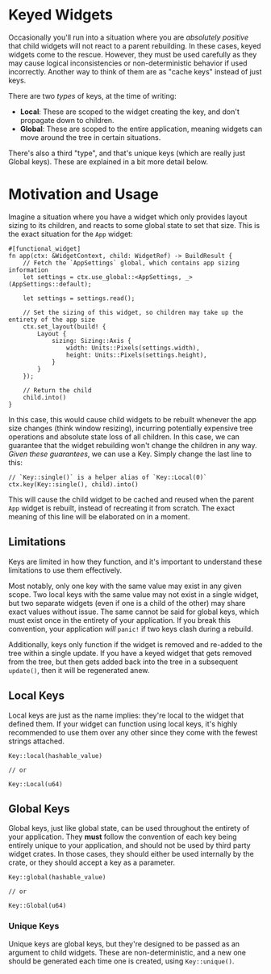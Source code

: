 # Keyed Widgets

Occasionally you'll run into a situation where you are *absolutely positive* that child widgets will not react to a parent rebuilding. In these cases, keyed widgets come to the rescue. However, they must be used carefully as they may cause logical inconsistencies or non-deterministic behavior if used incorrectly. Another way to think of them are as "cache keys" instead of just keys.

There are two *types* of keys, at the time of writing:

- **Local**: These are scoped to the widget creating the key, and don't propagate down to children.
- **Global**: These are scoped to the entire application, meaning widgets can move around the tree in certain situations.

There's also a third "type", and that's unique keys (which are really just Global keys). These are explained in a bit more detail below.

# Motivation and Usage

Imagine a situation where you have a widget which only provides layout sizing to its children, and reacts to some global state to set that size. This is the exact situation for the `App` widget:

```rust,noplaypen
#[functional_widget]
fn app(ctx: &WidgetContext, child: WidgetRef) -> BuildResult {
    // Fetch the `AppSettings` global, which contains app sizing information
    let settings = ctx.use_global::<AppSettings, _>(AppSettings::default);

    let settings = settings.read();

    // Set the sizing of this widget, so children may take up the entirety of the app size
    ctx.set_layout(build! {
        Layout {
            sizing: Sizing::Axis {
                width: Units::Pixels(settings.width),
                height: Units::Pixels(settings.height),
            }
        }
    });

    // Return the child
    child.into()
}
```

In this case, this would cause child widgets to be rebuilt whenever the app size changes (think window resizing), incurring potentially expensive tree operations and absolute state loss of all children. In this case, we can guarantee that the widget rebuilding won't change the children in any way. *Given these guarantees*, we can use a Key. Simply change the last line to this:

```rust,noplaypen
// `Key::single()` is a helper alias of `Key::Local(0)`
ctx.key(Key::single(), child).into()
```

This will cause the child widget to be cached and reused when the parent `App` widget is rebuilt, instead of recreating it from scratch. The exact meaning of this line will be elaborated on in a moment.

## Limitations

Keys are limited in how they function, and it's important to understand these limitations to use them effectively.

Most notably, only one key with the same value may exist in any given scope. Two local keys with the same value may not exist in a single widget, but two separate widgets (even if one is a child of the other) may share exact values without issue. The same cannot be said for global keys, which must exist once in the entirety of your application. If you break this convention, your application *will* `panic!` if two keys clash during a rebuild.

Additionally, keys only function if the widget is removed and re-added to the tree within a single update. If you have a keyed widget that gets removed from the tree, but then gets added back into the tree in a subsequent `update()`, then it will be regenerated anew.

## Local Keys

Local keys are just as the name implies: they're local to the widget that defined them. If your widget can function using local keys, it's highly recommended to use them over any other since they come with the fewest strings attached.

```rust,noplaypen
Key::local(hashable_value)

// or

Key::Local(u64)
```

## Global Keys

Global keys, just like global state, can be used throughout the entirety of your application. They **must** follow the convention of each key being entirely unique to your application, and should not be used by third party widget crates. In those cases, they should either be used internally by the crate, or they should accept a key as a parameter.

```rust,noplaypen
Key::global(hashable_value)

// or

Key::Global(u64)
```

### Unique Keys

Unique keys are global keys, but they're designed to be passed as an argument to child widgets. These are non-deterministic, and a new one should be generated each time one is created, using `Key::unique()`.
